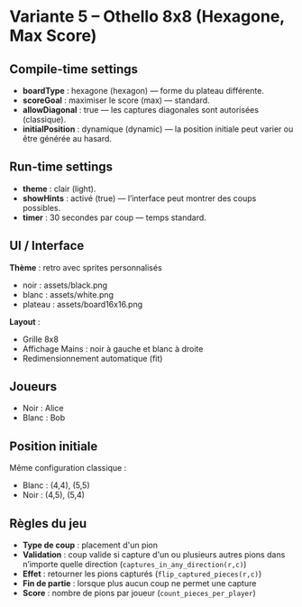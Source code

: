 # Variante 5 – Othello 8x8 (Hexagone, Max Score)

## Compile-time settings

- **boardType** : hexagone (hexagon) — forme du plateau différente.  
- **scoreGoal** : maximiser le score (max) — standard.  
- **allowDiagonal** : true — les captures diagonales sont autorisées (classique).  
- **initialPosition** : dynamique (dynamic) — la position initiale peut varier ou être générée au hasard.  

## Run-time settings

- **theme** : clair (light).  
- **showHints** : activé (true) — l’interface peut montrer des coups possibles.  
- **timer** : 30 secondes par coup — temps standard.  

## UI / Interface

**Thème** : retro avec sprites personnalisés  

- noir : assets/black.png  
- blanc : assets/white.png  
- plateau : assets/board16x16.png  

**Layout** :  

- Grille 8x8  
- Affichage Mains : noir à gauche et blanc à droite  
- Redimensionnement automatique (fit)  

## Joueurs

- Noir : Alice  
- Blanc : Bob  

## Position initiale

Même configuration classique :  

- Blanc : (4,4), (5,5)  
- Noir : (4,5), (5,4)  

## Règles du jeu

- **Type de coup** : placement d'un pion  
- **Validation** : coup valide si capture d'un ou plusieurs autres pions dans n’importe quelle direction (`captures_in_any_direction(r,c)`)  
- **Effet** : retourner les pions capturés (`flip_captured_pieces(r,c)`)  
- **Fin de partie** : lorsque plus aucun coup ne permet une capture  
- **Score** : nombre de pions par joueur (`count_pieces_per_player`)
